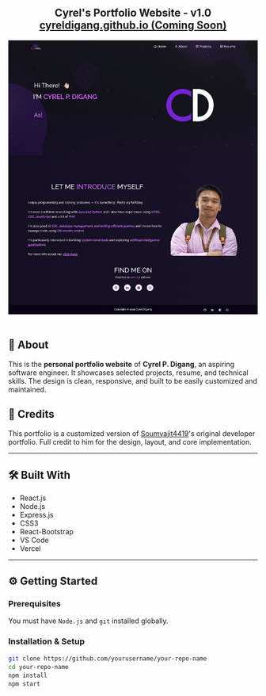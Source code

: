 <h2 align="center">
  Cyrel's Portfolio Website - v1.0<br/>
  <a href="https://cyreldigang.github.io/Cyrel_Portfolio/">cyreldigang.github.io (Coming Soon)</a>
</h2>

<div align="center">
  <img alt="Demo" src="./Images/rd.png" />
</div>

<br/>

## 🚀 About

This is the **personal portfolio website** of **Cyrel P. Digang**, an aspiring software engineer. It showcases selected projects, resume, and technical skills. The design is clean, responsive, and built to be easily customized and maintained.

## 🙏 Credits

This portfolio is a customized version of [Soumyajit4419](https://github.com/soumyajit4419)'s original developer portfolio. Full credit to him for the design, layout, and core implementation.


---

## 🛠 Built With

- React.js  
- Node.js  
- Express.js  
- CSS3  
- React-Bootstrap  
- VS Code  
- Vercel

---

## ⚙️ Getting Started

### Prerequisites

You must have `Node.js` and `git` installed globally.

### Installation & Setup

```bash
git clone https://github.com/yourusername/your-repo-name
cd your-repo-name
npm install
npm start

